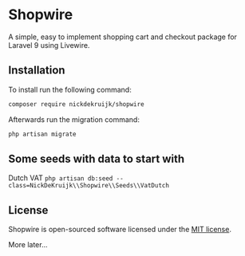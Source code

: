 # Shopwire
A simple, easy to implement shopping cart and checkout package for Laravel 9 using Livewire.

## Installation

To install run the following command:

```bash
composer require nickdekruijk/shopwire
```

Afterwards run the migration command:
```bash
php artisan migrate
```

## Some seeds with data to start with
Dutch VAT
`php artisan db:seed --class=NickDeKruijk\\Shopwire\\Seeds\\VatDutch`

## License
Shopwire is open-sourced software licensed under the [MIT license](https://opensource.org/licenses/MIT).

More later...
